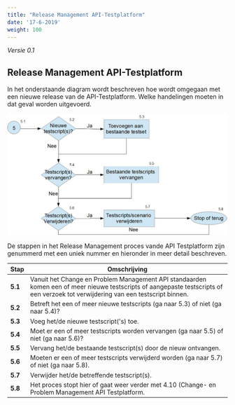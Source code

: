 ```yaml
---
title: "Release Management API-Testplatform"
date: '17-6-2019'
weight: 100
---
```


*Versie 0.1*

## Release Management API-Testplatform

In het onderstaande diagram wordt beschreven hoe wordt omgegaan met een nieuwe release van de API-Testplatform. Welke handelingen moeten in dat geval worden uitgevoerd.

![Release Management API-Testplatform](https://github.com/VNG-Realisatie/api-beheer/blob/master/Processen/Images/RM-ATP.jpg)

De stappen in het Release Management proces vande API Testplatform zijn genummerd met een uniek nummer en hieronder in meer detail beschreven.

| **Stap** | **Omschrijving** |
| -------- | ---------------- |
| **5.1** | Vanuit het Change en Problem Management API standaarden komen een of meer nieuwe testscripts of aangepaste testscripts of een verzoek tot verwijdering van een testscript binnen. |
| **5.2** | Betreft het een of meer nieuwe testscripts (ga naar 5.3) of niet (ga naar 5.4)? |
| **5.3** | Voeg het/de nieuwe testscript('s) toe. |
| **5.4** | Moet er een of meer testscripts worden vervangen (ga naar 5.5) of niet (ga naar 5.6)? |
| **5.5** | Vervang het/de bestaande testscript(s) door de nieuw ontvangen. |
| **5.6** | Moeten er een of meer testscripts verwijderd worden (ga naar 5.7) of niet (ga naar 5.8). |
| **5.7** | Verwijder het/de betreffende testscript(s). |
| **5.8** | Het proces stopt hier of gaat weer verder met 4.10 (Change- en Problem Management API Testplatform. |
